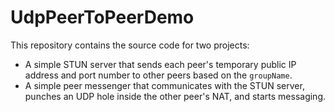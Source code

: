 # UdpPeerToPeerDemo

This repository contains the source code for two projects:

- A simple STUN server that sends each peer's temporary public IP address and port number to other peers based on the `groupName`.
- A simple peer messenger that communicates with the STUN server, punches an UDP hole inside the other peer's NAT, and starts messaging.
